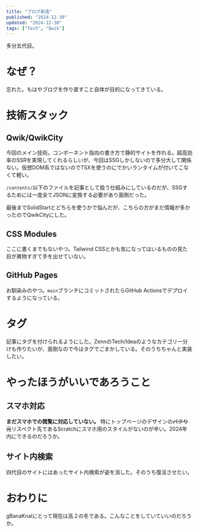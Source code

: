 ```yaml
---
title: "ブログ新造"
published: "2024-12-30"
updated: "2024-12-30"
tags: ["Tech", "Qwik"]
---
```


多分五代目。

# なぜ？

忘れた。もはやブログを作り直すこと自体が目的になってきている。

# 技術スタック

## Qwik/QwikCity

今回のメイン技術。コンポーネント指向の書き方で静的サイトを作れる。超高効率のSSRを実現してくれるらしいが、今回はSSGしかしないので多分大して関係ない。仮想DOM系ではないのでTSXを使うのにでかいランタイムが付いてこなくて軽い。

`/contents/`以下のファイルを記事として扱う仕組みにしているのだが、SSGするためには一度全てJSONに変換する必要があり面倒だった。

最後までSolidStartとどちらを使うかで悩んだが、こちらの方がまだ情報が多かったのでQwikCityにした。

## CSS Modules

ここに書くまでもないやつ。Tailwind CSSとかも気になってはいるものの見た目が異物すぎて手を出せていない。

## GitHub Pages

お馴染みのやつ。`main`ブランチにコミットされたらGitHub Actionsでデプロイするようになっている。

# タグ

記事にタグを付けられるようにした。ZennのTech/Ideaのようなカテゴリー分けも作りたいが、面倒なので今はタグでごまかしている。そのうちちゃんと実装したい。

# やったほうがいいであろうこと

## スマホ対応

**まだスマホでの閲覧に対応していない。** 特にトップページのデザインの~~パクり元~~リスペクト先であるScratchにスマホ用のスタイルがないのが辛い。2024年内にできるのだろうか。

## サイト内検索

四代目のサイトにはあったサイト内検索が姿を消した。そのうち復活させたい。

# おわりに

gBanaKnalにとって現在は高２の冬である。こんなことをしていていいのだろうか。